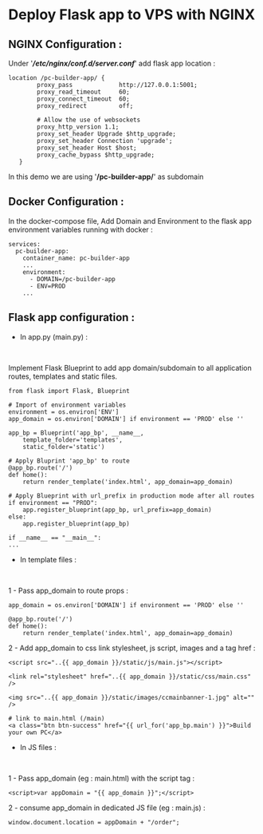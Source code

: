 # Deploy Flask app  to VPS with NGINX

## NGINX Configuration : 
Under '**_/etc/nginx/conf.d/server.conf_**' add flask app location : 
```
location /pc-builder-app/ {
        proxy_pass             http://127.0.0.1:5001;
        proxy_read_timeout     60;
        proxy_connect_timeout  60;
        proxy_redirect         off;

        # Allow the use of websockets
        proxy_http_version 1.1;
        proxy_set_header Upgrade $http_upgrade;
        proxy_set_header Connection 'upgrade';
        proxy_set_header Host $host;
        proxy_cache_bypass $http_upgrade;
   }
```
In this demo we are using '**/pc-builder-app/**' as subdomain

## Docker Configuration : 
In the docker-compose file, Add Domain and Environment to the flask app environment variables running with docker : 

```
services:
  pc-builder-app:
    container_name: pc-builder-app
    ...
    environment:
      - DOMAIN=/pc-builder-app
      - ENV=PROD
    ...
```

## Flask app configuration : 
- In app.py (main.py) : 
<br>

Implement Flask Blueprint to add app domain/subdomain to all application routes, templates and static files.

```
from flask import Flask, Blueprint

# Import of environment variables
environment = os.environ['ENV']
app_domain = os.environ['DOMAIN'] if environment == 'PROD' else ''

app_bp = Blueprint('app_bp', __name__,
    template_folder='templates',
    static_folder='static')

# Apply Bluprint 'app_bp' to route
@app_bp.route('/')
def home():
    return render_template('index.html', app_domain=app_domain)

# Apply Blueprint with url_prefix in production mode after all routes
if environment == "PROD":
    app.register_blueprint(app_bp, url_prefix=app_domain)
else:
    app.register_blueprint(app_bp)

if __name__ == "__main__":
...
```
- In template files : 
<br>

1 - Pass app_domain to route props : 

```
app_domain = os.environ['DOMAIN'] if environment == 'PROD' else ''

@app_bp.route('/')
def home():
    return render_template('index.html', app_domain=app_domain)
```

2 - Add app_domain to css link stylesheet, js script, images and a tag href : 

```
<script src="..{{ app_domain }}/static/js/main.js"></script>

<link rel="stylesheet" href="..{{ app_domain }}/static/css/main.css" />

<img src="..{{ app_domain }}/static/images/ccmainbanner-1.jpg" alt="" />

# link to main.html (/main)
<a class="btn btn-success" href="{{ url_for('app_bp.main') }}">Build your own PC</a>
```

- In JS files :
<br> 

1 - Pass app_domain (eg : main.html)  with the script tag : 

```
<script>var appDomain = "{{ app_domain }}";</script>
```

2 - consume app_domain in dedicated JS file (eg : main.js) : 

```
window.document.location = appDomain + "/order";
```